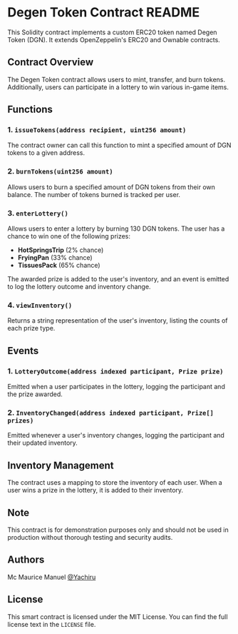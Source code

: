 # Degen Token Contract README

This Solidity contract implements a custom ERC20 token named Degen Token (DGN). It extends OpenZeppelin's ERC20 and Ownable contracts.

## Contract Overview

The Degen Token contract allows users to mint, transfer, and burn tokens. Additionally, users can participate in a lottery to win various in-game items.

## Functions

### 1. `issueTokens(address recipient, uint256 amount)`

The contract owner can call this function to mint a specified amount of DGN tokens to a given address.

### 2. `burnTokens(uint256 amount)`

Allows users to burn a specified amount of DGN tokens from their own balance. The number of tokens burned is tracked per user.

### 3. `enterLottery()`

Allows users to enter a lottery by burning 130 DGN tokens. The user has a chance to win one of the following prizes:
- **HotSpringsTrip** (2% chance)
- **FryingPan** (33% chance)
- **TissuesPack** (65% chance)

The awarded prize is added to the user's inventory, and an event is emitted to log the lottery outcome and inventory change.

### 4. `viewInventory()`

Returns a string representation of the user's inventory, listing the counts of each prize type.

## Events

### 1. `LotteryOutcome(address indexed participant, Prize prize)`

Emitted when a user participates in the lottery, logging the participant and the prize awarded.

### 2. `InventoryChanged(address indexed participant, Prize[] prizes)`

Emitted whenever a user's inventory changes, logging the participant and their updated inventory.

## Inventory Management

The contract uses a mapping to store the inventory of each user. When a user wins a prize in the lottery, it is added to their inventory.

## Note

This contract is for demonstration purposes only and should not be used in production without thorough testing and security audits.

## Authors

Mc Maurice Manuel 
[@Yachiru](https://github.com/YachiJishi)

## License

This smart contract is licensed under the MIT License. You can find the full license text in the `LICENSE` file.
